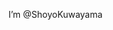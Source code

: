 I’m @ShoyoKuwayama
<!---
ShoyoKuwayama/ShoyoKuwayama is a ✨ special ✨ repository because its `README.md` (this file) appears on your GitHub profile.
You can click the Preview link to take a look at your changes.
--->
